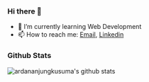 ### Hi there 👋

- 🌱 I’m currently learning Web Development
- 📫 How to reach me: <a href="mailto:ardananjungkusuma@gmail.com">Email</a>, <a href="https://www.linkedin.com/in/ardananjungkusuma"> Linkedin</a> 

### Github Stats

![ardananjungkusuma's github stats](https://github-readme-stats.vercel.app/api?username=ardananjungkusuma&show_icons=true&count_private=true&theme=tokyonight)
